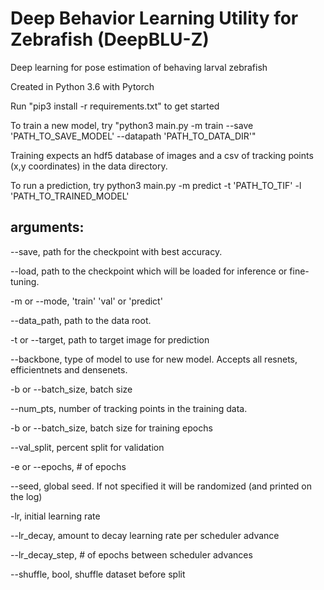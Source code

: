 # Deep Behavior Learning Utility for Zebrafish (DeepBLU-Z)
Deep learning for pose estimation of behaving larval zebrafish

Created in Python 3.6 with Pytorch

Run "pip3 install -r requirements.txt" to get started

To train a new model, try "python3 main.py -m train --save 'PATH_TO_SAVE_MODEL' --datapath 'PATH_TO_DATA_DIR'"

Training expects an hdf5 database of images and a csv of tracking points (x,y coordinates) in the data directory.

To run a prediction, try python3 main.py -m predict -t 'PATH_TO_TIF' -l 'PATH_TO_TRAINED_MODEL'

## arguments:

--save, path for the checkpoint with best accuracy.

--load, path to the checkpoint which will be loaded for inference or fine-tuning.

-m or --mode, 'train' 'val' or 'predict'

--data_path, path to the data root.

-t or --target, path to target image for prediction

--backbone, type of model to use for new model. Accepts all resnets, efficientnets and densenets.

-b or --batch_size, batch size

--num_pts, number of tracking points in the training data.

-b or --batch_size, batch size for training epochs

--val_split, percent split for validation

-e or --epochs, # of epochs

--seed, global seed. If not specified it will be randomized (and printed on the log)

-lr, initial learning rate

--lr_decay, amount to decay learning rate per scheduler advance

--lr_decay_step, # of epochs between scheduler advances

--shuffle, bool, shuffle dataset before split
